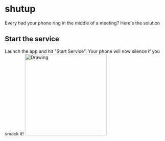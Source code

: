 # shutup
Every had your phone ring in the middle of a meeting? Here's the solution

## Start the service
Launch the app and hit "Start Service". Your phone will now silence if you smack it!
<img src="https://i.imgur.com/b34Hpny.png" alt="Drawing" width="256px">


